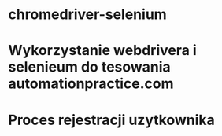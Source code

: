 # chromedriver-selenium
# Wykorzystanie webdrivera i selenieum do tesowania automationpractice.com
# Proces rejestracji uzytkownika
